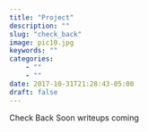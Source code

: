 ```yaml
---
title: "Project"
description: ""
slug: "check_back"
image: pic10.jpg
keywords: ""
categories: 
    - ""
    - ""
date: 2017-10-31T21:28:43-05:00
draft: false
---
```

Check Back Soon writeups coming
